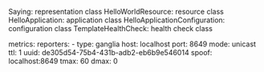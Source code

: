 


Saying: 						representation class
HelloWorldResource: 			resource class
HelloApplication: 				application class
HelloApplicationConfiguration:	configuration class
TemplateHealthCheck:			health check class



metrics:
  reporters:
    - type: ganglia
      host: localhost
      port: 8649
      mode: unicast
      ttl: 1
      uuid: de305d54-75b4-431b-adb2-eb6b9e546014
      spoof: localhost:8649
      tmax: 60
      dmax: 0